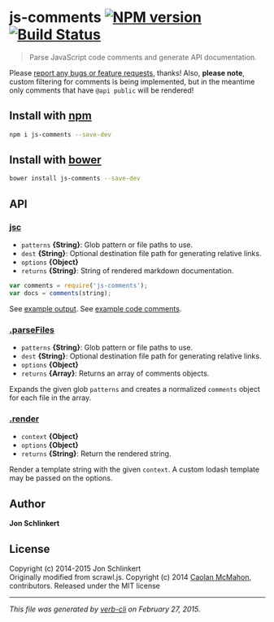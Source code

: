 # js-comments [![NPM version](https://badge.fury.io/js/js-comments.svg)](http://badge.fury.io/js/js-comments)  [![Build Status](https://travis-ci.org/.svg)](https://travis-ci.org/) 

> Parse JavaScript code comments and generate API documentation.

Please [report any bugs or feature requests](https://github.com/jonschlinkert/js-comments/issues), thanks! Also, **please note**, custom filtering for comments is being implemented, but in the meantime only comments that have `@api public` will be rendered!

## Install with [npm](npmjs.org)

```bash
npm i js-comments --save-dev
```
## Install with [bower](https://github.com/bower/bower)

```bash
bower install js-comments --save-dev
```

## API
### [jsc](./index.js#L42)

* `patterns` **{String}**: Glob pattern or file paths to use.    
* `dest` **{String}**: Optional destination file path for generating relative links.    
* `options` **{Object}**    
* `returns` **{String}**: String of rendered markdown documentation.  

```js
var comments = require('js-comments');
var docs = comments(string);
```

See [example output](./test/actual/comments.json).
See [example code comments](./index.js).

### [.parseFiles](./index.js#L58)

* `patterns` **{String}**: Glob pattern or file paths to use.    
* `dest` **{String}**: Optional destination file path for generating relative links.    
* `options` **{Object}**    
* `returns` **{Array}**: Returns an array of comments objects.  

Expands the given glob `patterns` and creates a normalized
`comments` object for each file in the array.

### [.render](./index.js#L86)

* `context` **{Object}**    
* `options` **{Object}**    
* `returns` **{String}**: Return the rendered string.  

Render a template string with the given `context`. A
custom lodash template may be passed on the options.

## Author

**Jon Schlinkert**
 

## License

Copyright (c) 2014-2015 Jon Schlinkert  
Originally modified from scrawl.js. Copyright (c) 2014 [Caolan McMahon](https://github.com/caolan), contributors.
Released under the MIT license

***

_This file was generated by [verb-cli](https://github.com/assemble/verb-cli) on February 27, 2015._